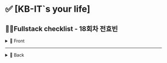 # ✅ [KB-IT`s your life]

## 👨‍💻Fullstack checklist - 18회차 전효빈

<details>
<summary>📗 Front</summary>

- 2025.03.04-2025.04.06
- complete: ☑ uncomplete: ☐

## 1. 웹 표준 HTML/CSS/JavaScript

| 구분 | 항목                   |  디렉토리 명  | 기본 | 심화 |
| :--: | ---------------------- | :-----------: | :--: | :--: |
|  01  | HTML 기본 태그         |    01_html    |  ☑   |  ☑   |
|  02  | 입력 양식 및 구조 태그 |    02_html    |  ☑   |  ☑   |
|  03  | CSS 기초, 속성         |    03_css     |  ☑   |  ☑   |
|  04  | 레이아웃, 반응형 웹    |    04_css     |  ☑   |  ☐   |
|  05  | 자바스크립트 기본 문법 | 05_javascript |  ☑   |  ☑   |
|  06  | 문서 객체 모델         | 06_javascript |  ☑   |  ☑   |

## 2. 웹 인터페이스 구축을 위한 Vue.js

| 구분 | 항목                  | 디렉토리 명 | 기본 | 심화 |
| :--: | --------------------- | :---------: | :--: | :--: |
|  01  | Node.js 기초          |   01_node   |  ☑   |  ☐   |
|  02  | 파일 관리하기         |   02_node   |  ☐   |  ☐   |
|  03  | 개발환경 구축, ES6    |   01_vue    |  ☑   |  ☑   |
|  04  | 템플릿, 텍스트 바인딩 |   02_vue    |  ☑   |  ☑   |
|  05  | Vue 인스턴스, 이벤트  |   03_vue    |  ☑   |  ☑   |
|  06  | 부트스트랩            |   04_vue    |  ☐   |  ☐   |
|  07  | 스타일 처리           |   05_vue    |  ☑   |  ☑   |
|  08  | 단일 파일 컴포넌트    |   06_vue    |  ☑   |  ☑   |
|  09  | 컴포넌트 심화         |   07_vue    |  ☑   |  ☑   |
|  10  | Composition API       |   08_vue    |  ☑   |  ☑   |
|  11  | 라우팅                |   09_vue    |  ☑   |  ☐   |
|  12  | Axios                 |   10_vue    |  ☑   |  ☐   |
|  13  | 라우트와 Axios 연동   |   11_vue    |  ☐   |  ☐   |
|  14  | Pinia 상태 관리       |   12_vue    |  ☐   |  ☐   |

</details>

---

<details>
<summary>📘 Back</summary>

## 3. JAVA

- 2025.04.07-2025.05.12
- complete: ☑ uncomplete: ☐

| 구분 | 자바 프로그래밍 항목              | 기본 | 심화 |
| :--: | --------------------------------- | :--: | :--: |
|  01  | 개발환경 구축, 변수, 타입, 연산자 |  ☑   |  ☑   |
|  02  | 조건문과 반복문, 참조타입         |  ☑   |  ☑   |
|  03  | 클래스                            |  ☑   |  ☑   |
|  -   | └ 확인문제 20번 (계좌 만들기)     |  ☑   |      |
|  04  | 상속                              |  ☑   |  ☐   |
|  05  | 인터페이스                        |  ☑   |  ☑   |
|  06  | 중첩 객체                         |  ☐   |  ☐   |
|  07  | 예외처리, 라이브러리              |  ☑   |  ☑   |
|  08  | 멀티스레드                        |  ☑   |  ☑   |
|  09  | 제너릭, 컬렉션                    |  ☑   |  ☑   |
|  10  | 컬렉션                            |  ☑   |  ☑   |
|  11  | 람다식                            |  ☑   |  ☑   |
|  12  | 스트림 요소 처리                  |  ☑   |  ☑   |
|  13  | 데이터 입출력                     |  ☑   |  ☑   |

## 4. mySQL

- 2025.05.13-2025.05.22
- complete: ☑ uncomplete: ☐

| 구분 | 실습 항목                                  | 기본 | 심화 |
| :--: | ------------------------------------------ | :--: | :--: |
|  01  | DBMS 개요, 설치, 전체 운영 실습            |  ☑   |  ☑   |
|  02  | 데이터베이스 모델링, MySQL 유틸리티 사용법 |  ☑   |  ☑   |
|  03  | SQL 기본                                   |  ☑   |  ☑   |
|  04  | SQL 고급                                   |  ☑   |  ☑   |
|  05  | 테이블, 뷰                                 |  ☑   |  ☑   |
|  06  | 인덱스, 사용자 관리                        |  ☑   |  ☑   |
|  07  | Java 연동 JDBC 프로그래밍                  |  ☑   |  ☐   |
|  08  | Java 연동 JDBC 프로그래밍-Travel           |  ☑   |  ☑   |

## 5. MongoDB

- 2025.05.26-2025.05.27
- complete: ☑ uncomplete: ☐

| 구분 | 실습 항목        | 기본 | 심화 |
| :--: | ---------------- | :--: | :--: |
|  01  | MongoDB          |  ☑   |  ☑   |
|  02  | 몽고DB Java 연동 |  ☑   |  ☑   |

## 6. JSP & Servlet

- 2025.05.28-2025.06.
- complete: ☐ uncomplete: ☑

| 구분 | 실습 항목                                   | 기본 | 심화 |
| ---- | ------------------------------------------- | :--: | :--: |
|      | Servlet, JSP, JSTL 기반 서버 프로그래밍     |      |      |
| 01   | 서블릿 기초                                 |  ☑   |  ☑   |
| 02   | JSP의 이해                                  |  ☐   |  ☐   |
| 03   | 서블릿 심화                                 |  ☐   |  ☐   |
| 04   | 요청 포워딩, EL, JSTL                       |  ☐   |  ☐   |
| 05   | FrontController                             |  ☐   |  ☐   |
|      | Spring Framework를 활용한 애플리케이션 개발 |      |      |
| 06   | Spring 이해                                 |  ☐   |  ☐   |
| 07   | Spring MVC                                  |  ☐   |  ☐   |
| 08   | Spring-MyBatis 연동                         |  ☐   |  ☐   |
| 09   | Spring 기본 게시판                          |  ☐   |  ☐   |
| 10   | Spring 기본 게시판, 파일 업로드             |  ☐   |  ☐   |
| 11   | Rest                                        |  ☐   |  ☐   |
| 12   | OpenAPI                                     |  ☐   |  ☐   |
| 13   | Spring AOP                                  |  ☐   |  ☐   |
| 14   | Spring Security Form 인증                   |  ☐   |  ☐   |
| 15   | Spring Security JWT 인증                    |  ☐   |  ☐   |
| 16   | Spring Security JWT 인증2                   |  ☐   |  ☐   |

</details>
